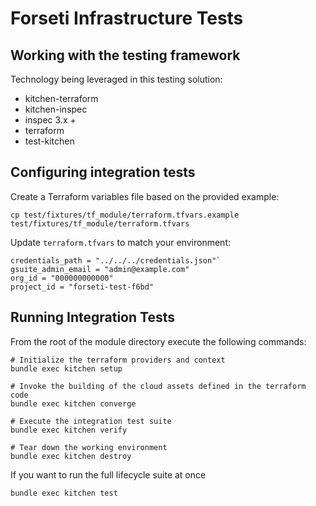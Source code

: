 # Forseti Infrastructure Tests

## Working with the testing framework

Technology being leveraged in this testing solution:

- kitchen-terraform
- kitchen-inspec
- inspec 3.x +
- terraform
- test-kitchen


## Configuring integration tests

Create a Terraform variables file based on the provided example:

```
cp test/fixtures/tf_module/terraform.tfvars.example test/fixtures/tf_module/terraform.tfvars
```

Update `terraform.tfvars` to match your environment:

```
credentials_path = "../../../credentials.json"`
gsuite_admin_email = "admin@example.com"
org_id = "000000000000"
project_id = "forseti-test-f6bd"
```

## Running Integration Tests

From the root of the module directory execute the following commands:

```
# Initialize the terraform providers and context
bundle exec kitchen setup

# Invoke the building of the cloud assets defined in the terraform code
bundle exec kitchen converge

# Execute the integration test suite
bundle exec kitchen verify

# Tear down the working environment
bundle exec kitchen destroy
```

If you want to run the full lifecycle suite at once

```
bundle exec kitchen test
```
